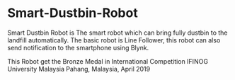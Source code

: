 # Smart-Dustbin-Robot
Smart Dustbin Robot is The smart robot which can bring fully dustbin to the landfill automatically. The basic robot is Line Follower, this robot can also send notification to the smartphone using Blynk.

This Robot get the Bronze Medal in International Competition IFINOG University Malaysia Pahang, Malaysia, April 2019
